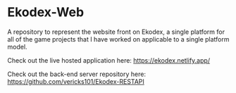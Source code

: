 # Ekodex-Web
A repository to represent the website front on Ekodex, a single platform for all of the game projects that I have worked on applicable to a single platform model.

Check out the live hosted application here: https://ekodex.netlify.app/

Check out the back-end server repository here: https://github.com/vericks101/Ekodex-RESTAPI
